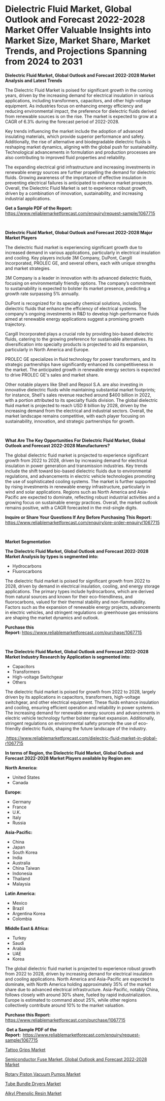 <p><h1>Dielectric Fluid Market, Global Outlook and Forecast 2022-2028 Market Offer Valuable Insights into Market Size, Market Share, Market Trends, and Projections Spanning from 2024 to 2031</h1></p><p><strong>Dielectric Fluid Market, Global Outlook and Forecast 2022-2028 Market Analysis and Latest Trends</strong></p>
<p><p>The Dielectric Fluid Market is poised for significant growth in the coming years, driven by the increasing demand for electrical insulation in various applications, including transformers, capacitors, and other high-voltage equipment. As industries focus on enhancing energy efficiency and reducing environmental impact, the preference for dielectric fluids derived from renewable sources is on the rise. The market is expected to grow at a CAGR of 6.3% during the forecast period of 2022-2028.</p><p>Key trends influencing the market include the adoption of advanced insulating materials, which provide superior performance and safety. Additionally, the rise of alternative and biodegradable dielectric fluids is reshaping market dynamics, aligning with the global push for sustainability. Technological advancements in formulation and production processes are also contributing to improved fluid properties and reliability.</p><p>The expanding electrical grid infrastructure and increasing investments in renewable energy sources are further propelling the demand for dielectric fluids. Growing awareness of the importance of effective insulation in preventing electrical failures is anticipated to enhance market prospects. Overall, the Dielectric Fluid Market is set to experience robust growth, driven by a combination of innovation, sustainability, and increasing industrial applications.</p></p>
<p><strong>Get a Sample PDF of the Report:&nbsp;</strong> <a href="https://www.reliablemarketforecast.com/enquiry/request-sample/1067715">https://www.reliablemarketforecast.com/enquiry/request-sample/1067715</a></p>
<p>&nbsp;</p>
<p><strong>Dielectric Fluid Market, Global Outlook and Forecast 2022-2028 Major Market Players</strong></p>
<p><p>The dielectric fluid market is experiencing significant growth due to increased demand in various applications, particularly in electrical insulation and cooling. Key players include 3M Company, DuPont, Cargill Incorporated, PROLEC GE, and several others, each with unique strengths and market strategies.</p><p>3M Company is a leader in innovation with its advanced dielectric fluids, focusing on environmentally friendly options. The company’s commitment to sustainability is expected to bolster its market presence, predicting a growth rate surpassing 5% annually.</p><p>DuPont is recognized for its specialty chemical solutions, including dielectric fluids that enhance the efficiency of electrical systems. The company's ongoing investments in R&D to develop high-performance fluids aimed at renewable energy applications suggest a promising growth trajectory.</p><p>Cargill Incorporated plays a crucial role by providing bio-based dielectric fluids, catering to the growing preference for sustainable alternatives. Its diversification into specialty products is projected to aid its expansion, particularly in North America and Europe.</p><p>PROLEC GE specializes in fluid technology for power transformers, and its strategic partnerships have significantly enhanced its competitiveness in the market. The anticipated growth in renewable energy sectors is expected to drive PROLEC GE's sales and market share.</p><p>Other notable players like Shell and Repsol S.A. are also investing in innovative dielectric fluids while maintaining substantial market footprints; for instance, Shell's sales revenue reached around $400 billion in 2022, with a portion attributed to its specialty fluids division. The global dielectric fluid market is projected to reach USD 8 billion by 2028, driven by the increasing demand from the electrical and industrial sectors. Overall, the market landscape remains competitive, with each player focusing on sustainability, innovation, and strategic partnerships for growth.</p></p>
<p>&nbsp;</p>
<p><strong>What Are The Key Opportunities For Dielectric Fluid Market, Global Outlook and Forecast 2022-2028 Manufacturers?</strong></p>
<p><p>The global dielectric fluid market is projected to experience significant growth from 2022 to 2028, driven by increasing demand for electrical insulation in power generation and transmission industries. Key trends include the shift toward bio-based dielectric fluids due to environmental regulations, and advancements in electric vehicle technologies promoting the use of sophisticated cooling systems. The market is further supported by rising investments in renewable energy infrastructure, particularly in wind and solar applications. Regions such as North America and Asia-Pacific are expected to dominate, reflecting robust industrial activities and a growing focus on sustainable energy practices. Overall, the market outlook remains positive, with a CAGR forecasted in the mid-single digits.</p></p>
<p><strong>Inquire or Share Your Questions If Any Before Purchasing This Report:</strong> <a href="https://www.reliablemarketforecast.com/enquiry/pre-order-enquiry/1067715">https://www.reliablemarketforecast.com/enquiry/pre-order-enquiry/1067715</a></p>
<p>&nbsp;</p>
<p><strong>Market Segmentation</strong></p>
<p><strong>The Dielectric Fluid Market, Global Outlook and Forecast 2022-2028 Market Analysis by types is segmented into:</strong></p>
<p><ul><li>Hydrocarbons</li><li>Fluorocarbons</li></ul></p>
<p><p>The dielectric fluid market is poised for significant growth from 2022 to 2028, driven by demand in electrical insulation, cooling, and energy storage applications. The primary types include hydrocarbons, which are derived from natural sources and known for their eco-friendliness, and fluorocarbons, valued for their thermal stability and non-flammability. Factors such as the expansion of renewable energy projects, advancements in electric vehicles, and stringent regulations on greenhouse gas emissions are shaping the market dynamics and outlook.</p></p>
<p><strong>Purchase this Report:&nbsp;</strong><a href="https://www.reliablemarketforecast.com/purchase/1067715">https://www.reliablemarketforecast.com/purchase/1067715</a></p>
<p>&nbsp;</p>
<p><strong>The Dielectric Fluid Market, Global Outlook and Forecast 2022-2028 Market Industry Research by Application is segmented into:</strong></p>
<p><ul><li>Capacitors</li><li>Transformers</li><li>High-voltage Switchgear</li><li>Others</li></ul></p>
<p><p>The dielectric fluid market is poised for growth from 2022 to 2028, largely driven by its applications in capacitors, transformers, high-voltage switchgear, and other electrical equipment. These fluids enhance insulation and cooling, ensuring efficient operation and reliability in power systems. The increasing demand for renewable energy sources and advancements in electric vehicle technology further bolster market expansion. Additionally, stringent regulations on environmental safety promote the use of eco-friendly dielectric fluids, shaping the future landscape of the industry.</p></p>
<p><a href="https://www.reliablemarketforecast.com/dielectric-fluid-market-in-global-r1067715">&nbsp;https://www.reliablemarketforecast.com/dielectric-fluid-market-in-global-r1067715</a></p>
<p><strong>In terms of Region, the Dielectric Fluid Market, Global Outlook and Forecast 2022-2028 Market Players available by Region are:</strong></p>
<p>
    <p> <strong> North America: </strong>
        <ul>
            <li>United States</li>
            <li>Canada</li>
        </ul>
        </p> 
    <p> <strong> Europe: </strong>
        <ul>
            <li>Germany</li>
            <li>France</li>
            <li>U.K.</li>
            <li>Italy</li>
            <li>Russia</li>
        </ul>
        </p> 
    <p> <strong> Asia-Pacific: </strong>
        <ul>
            <li>China</li>
            <li>Japan</li>
            <li>South Korea</li>
            <li>India</li>
            <li>Australia</li>
            <li>China Taiwan</li>
            <li>Indonesia</li>
            <li>Thailand</li>
            <li>Malaysia</li>
        </ul>
        </p> 
    <p> <strong> Latin America: </strong>
        <ul>
            <li>Mexico</li>
            <li>Brazil</li>
            <li>Argentina Korea</li>
            <li>Colombia</li>
        </ul>
        </p> 
    <p> <strong> Middle East & Africa: </strong>
        <ul>
            <li>Turkey</li>
            <li>Saudi</li>
            <li>Arabia</li>
            <li>UAE</li>
            <li>Korea</li>
        </ul>
    </p>
    </p>
<p><p>The global dielectric fluid market is projected to experience robust growth from 2022 to 2028, driven by increasing demand for electrical insulation and cooling applications. North America and Asia-Pacific are expected to dominate, with North America holding approximately 35% of the market share due to advanced electrical infrastructure. Asia-Pacific, notably China, follows closely with around 30% share, fueled by rapid industrialization. Europe is estimated to command about 25%, while other regions collectively contribute around 10% to the market valuation.</p></p>
<p><strong>Purchase this Report: </strong><a href="https://www.reliablemarketforecast.com/purchase/1067715">https://www.reliablemarketforecast.com/purchase/1067715</a></p>
<p>&nbsp;<strong>Get a Sample PDF of the Report:&nbsp;&nbsp;</strong><a href="https://www.reliablemarketforecast.com/enquiry/request-sample/1067715">https://www.reliablemarketforecast.com/enquiry/request-sample/1067715</a></p>
<p><strong></strong></p>
<p><p><a href="https://www.linkedin.com/pulse/tattoo-grips-industry-analysis-report-its-market-size-share-2t5lf?trackingId=cMWttBO5SquP%2FSiA2UmOFA%3D%3D">Tattoo Grips Market</a></p><p><a href="https://github.com/PeterParrish5/Market-Research-Report-List-6/blob/main/semiconductor-fuse-market-global-outlook-and-forecast-2022-2028-market.md">Semiconductor Fuse Market, Global Outlook and Forecast 2022-2028 Market</a></p><p><a href="https://medium.com/@haangelat162/the-growth-of-the-rotary-piston-vacuum-pumps-market-has-been-significant-driven-by-various-a7f77a7b4e4a">Rotary Piston Vacuum Pumps Market</a></p><p><a href="https://medium.com/@haangelat162/the-tube-bundle-dryers-industry-analysis-report-offers-a-comprehensive-and-current-examination-of-8b4001f57342">Tube Bundle Dryers Market</a></p><p><a href="https://issuu.com/reportprime-2/docs/alkyl-phenolic-resin-market-size-20_359a9a34174230">Alkyl Phenolic Resin Market</a></p></p>